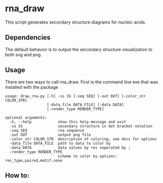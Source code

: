 # rna_draw

This script generates secondary structure diagrams for nucleic acids.

## Dependencies

The default behavior is to output the secondary structure visualization to both svg and png. 

## Usage

There are two ways to call rna_draw. First is the command line exe that was installed with the package 

```shell
usage: draw_rna.py [-h] -ss SS [-seq SEQ] [-out OUT] [-color_str COLOR_STR]
                   [-data_file DATA_FILE] [-data DATA]
                   [-render_type RENDER_TYPE]

optional arguments:
  -h, --help            show this help message and exit
  -ss SS                secondary structure in dot bracket notation
  -seq SEQ              rna sequence
  -out OUT              output png file
  -color_str COLOR_STR  description of coloring, see docs for options
  -data_file DATA_FILE  path to data to color by
  -data DATA            data values by res seperated by ;
  -render_type RENDER_TYPE
                        scheme to color by options: res_type,paired,motif,none
```

## How to: 

